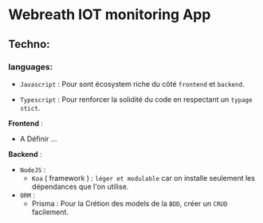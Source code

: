 # Webreath IOT monitoring App

## Techno:

### languages: 
* ```Javascript``` : Pour sont écosystem riche  du côté ```frontend``` et ```backend```.

* ```Typescript``` : Pour renforcer la solidité du code en respectant un ```typage stict```.

**Frontend** :
* A Définir ...

**Backend** :
* ```NodeJS``` :
    * ```Koa``` ( framework ) : ```léger et modulable``` car on installe seulement les dépendances que l'on utilise.
* ```ORM``` :
    * Prisma : Pour la Crétion des models de la ```BDD```, créer un ```CRUD``` facilement.
     


